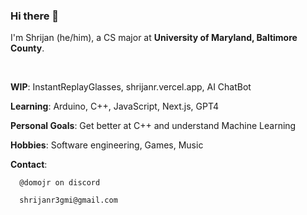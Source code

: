 ### Hi there 👋

I'm Shrijan (he/him), a CS major at **University of Maryland, Baltimore County**.

&nbsp;

**WIP**: InstantReplayGlasses, shrijanr.vercel.app, AI ChatBot

**Learning**: Arduino, C++, JavaScript, Next.js, GPT4

**Personal Goals**: Get better at C++ and understand Machine Learning

**Hobbies**: Software engineering, Games, Music

**Contact**:

      @domojr on discord 
      
      shrijanr3gmi@gmail.com
